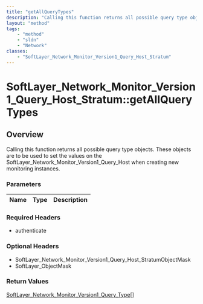```yaml
---
title: "getAllQueryTypes"
description: "Calling this function returns all possible query type objects. These objects are to be used to set the values on the Sof... "
layout: "method"
tags:
    - "method"
    - "sldn"
    - "Network"
classes:
    - "SoftLayer_Network_Monitor_Version1_Query_Host_Stratum"
---
```

# SoftLayer_Network_Monitor_Version1_Query_Host_Stratum::getAllQueryTypes
## Overview 
Calling this function returns all possible query type objects. These objects are to be used to set the values on the SoftLayer_Network_Monitor_Version1_Query_Host when creating new monitoring instances. 

### Parameters 
|Name | Type | Description |
| --- | --- | --- |


### Required Headers
* authenticate

### Optional Headers
* SoftLayer_Network_Monitor_Version1_Query_Host_StratumObjectMask
* SoftLayer_ObjectMask

### Return Values
<a href='/reference/datatypes/SoftLayer_Network_Monitor_Version1_Query_Type'>SoftLayer_Network_Monitor_Version1_Query_Type[] </a>
